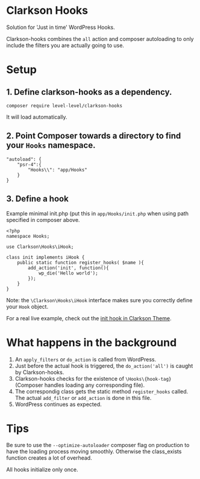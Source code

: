 # Clarkson Hooks

Solution for 'Just in time' WordPress Hooks.

Clarkson-hooks combines the `all` action and composer autoloading to only include the filters you are actually going to use.

# Setup

## 1. Define clarkson-hooks as a dependency.
`composer require level-level/clarkson-hooks`

It will load automatically.

## 2. Point Composer towards a directory to find your `Hooks` namespace.

```
"autoload": {
    "psr-4":{
        "Hooks\\": "app/Hooks"
    }
}
```

## 3. Define a hook

Example minimal init.php (put this in `app/Hooks/init.php` when using path specified in composer above.

```
<?php
namespace Hooks;

use Clarkson\Hooks\iHook;

class init implements iHook {
    public static function register_hooks( $name ){
        add_action('init', function(){
            wp_die('Hello world');
        });
    }
}
```

Note: the `\Clarkson\Hooks\iHook` interface makes sure you correctly define your `Hook` object.

For a real live example, check out the [init hook in Clarkson Theme](https://github.com/level-level/Clarkson-Theme/blob/021fcfe463b52f399d713b5bd867b01c19b4dead/app/Hooks/init.php).

# What happens in the background

1. An `apply_filters` or `do_action` is called from WordPress.
2. Just before the actual hook is triggered, the `do_action('all')` is caught by Clarkson-hooks.
3. Clarkson-hooks checks for the existence of `\Hooks\{hook-tag}` (Composer handles loading any corresponding file).
4. The correspondig class gets the static method `register_hooks` called. The actual `add_filter` or `add_action` is done in this file.
5. WordPress continues as expected.

# Tips

Be sure to use the `--optimize-autoloader` composer flag on production to have the loading process moving smoothly. Otherwise the class_exists function creates a lot of overhead.

All hooks initialize only once.

